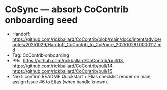# CoSync — absorb CoContrib onboarding seed

- Handoff: https://github.com/rickballard/CoContrib/blob/main/docs/intent/advice/notes/20251029/Handoff_CoContrib_to_CoPrime_20251029T000011Z.md
- Tag: CoContrib·onboarding
- PRs: https://github.com/rickballard/CoContrib/pull/13, https://github.com/rickballard/CoContrib/pull/14, https://github.com/rickballard/CoContrib/pull/15
- Next: confirm README Quickstart + Elias checklist render on main; assign Issue #6 to Elias (when handle known).


<!-- XREF
{"title":"CoContrib onboarding handoff","type":"note","tags":["CoContrib·onboarding"],"see_also":["https://github.com/rickballard/CoContrib/blob/main/docs/intent/advice/notes/20251029/Handoff_CoContrib_to_CoPrime_20251029T000011Z.md"],"depends_on":[".github/workflows/bpoe-here-strings.yml",".github/workflows/bpoe-asset-xref.yml"]}
XREF -->

